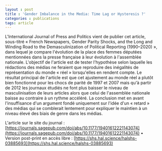 ```yaml
---
layout : post
title : 'Gender Imbalance in the Media: Time Lag or Hysteresis ?'
categories : publications
tags: article
---
```


L'International Journal of Press and Politics vient de publier cet article, sous-titré « French Newspapers, Gender Parity Shocks, and the Long and Winding Road to the Demasculinization of Political Reporting (1990–2020) », dans lequel je compare l'évolution de la place des femmes députées mentionnées dans la presse française à leur évolution à l'assemblée nationale. L'objectif de l'article est de tester l'hypothèse selon laquelle les rédactions des médias ne feraient que reproduire des inégalités de représentation du monde « réel » lorsqu'elles en rendent compte. Le résultat principal de l'article est que cet ajustement au monde réel a plutôt bien fonctionné pour les chocs de parité de 1997 et 2007 mais qu'à partir de 2012 les journaux étudiés ne font plus baisser le niveau de masculinisation de leurs articles alors que celui de l'assemblée nationale baisse au contraire à un rythme accéléré. La conclusion met en avant l'insuffisance d'un argument fondé uniquement sur l'idée d'un « retard » des médias qui se comblerait lentement pour expliquer le maintien à un niveau élevé des biais de genre dans les médias.

L'article sur le site du journal : [https://journals.sagepub.com/doi/abs/10.1177/19401612221143074](https://journals.sagepub.com/doi/abs/10.1177/19401612221143074) • Version post-print en accès libre : [https://shs.hal.science/halshs-03885693](https://shs.hal.science/halshs-03885693)

<object data="https://shs.hal.science/halshs-04198004v1/file/SDT653-03-A22021-postprint.pdf" height = "1200" width = "900" type='application/pdf'></object>
